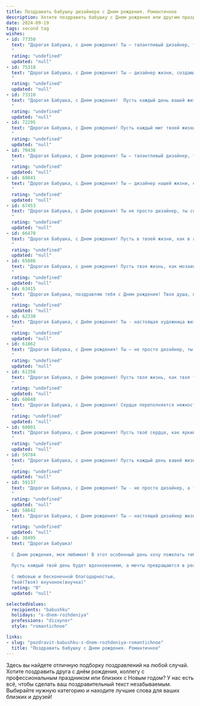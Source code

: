 ```yaml
---
title: Поздравить бабушку дизайнера c Днем рождения. Романтичное
description: Хотите поздравить бабушку c Днем рождения или другим праздником? Наш ИИ создаст незабываемое поздравление, а вы обязательно выделитесь среди других.  
date: 2024-09-19
tags: second tag
wishes:
- id: 77350
  text: "Дорогая Бабушка, с днем рождения! Ты — талантливый дизайнер, твоё сердце полно ярких красок, а душа щедра на любовь и тепло. Пусть каждый новый день будет полотном, на котором ты будешь создавать шедевры! Желаю тебе здоровья, вдохновения и безграничной радости!
  "
  rating: "undefined"
  updated: "null"
- id: 75318
  text: "Дорогая Бабушка, с Днем рождения! Ты – дизайнер жизни, создающая красоту и уют в каждом нашем доме. Твоя любовь и забота – самые прекрасные шедевры, украшающие наши дни. Желаю тебе, чтобы в твоей жизни всегда царила гармония, а краски были яркими и насыщенными!
  "
  rating: "undefined"
  updated: "null"
- id: 73310
  text: "Дорогая Бабушка, с Днем рождения!  Пусть каждый день вашей жизни будет полон любви, ярких красок и вдохновения – как прекрасные дизайнерские работы, которые вы создаете!
  "
  rating: "undefined"
  updated: "null"
- id: 72295
  text: "Дорогая Бабушка, с Днем рождения! Пусть каждый миг твоей жизни будет полон ярких красок, как твоих дизайнерских творений, а любовь и забота, которыми ты делишься с нами, продолжают вдохновлять и согревать наши души.
  "
  rating: "undefined"
  updated: "null"
- id: 70436
  text: "Дорогая Бабушка, с Днем рождения! Ты — талантливый дизайнер, твоё творчество — это воплощение красоты и вдохновения. Сегодня мы желаем тебе ярких красок жизни, волшебных идей и неугасимого огня в сердце!
  "
  rating: "undefined"
  updated: "null"
- id: 68841
  text: "Дорогая Бабушка, с Днем рождения! Ты – дизайнер нашей жизни, создающая уют и радость, как никто другой. Пусть твой талант всегда цветет, а вдохновение не иссякнет. В этот день желаю тебе бесконечного счастья, крепкого здоровья и любви, которая согревает тебя каждый день!
  "
  rating: "undefined"
  updated: "null"
- id: 67453
  text: "Дорогая Бабушка, с Днём рождения! Ты не просто дизайнер, ты создатель красоты и уюта, ты творишь волшебство своими руками. Желаю тебе вдохновения, которое никогда не иссякнет, и чтобы каждый день был полон ярких красок и радостных моментов!
  "
  rating: "undefined"
  updated: "null"
- id: 66470
  text: "Дорогая Бабушка, с Днем рождения! Пусть в твоей жизни, как в ярких творениях дизайнера, всегда царят гармония, красота и вдохновение. Пусть каждый день будет полон любви, тепла и радости, а твои мечты сбываются, словно волшебные краски на холсте.
  "
  rating: "undefined"
  updated: "null"
- id: 65086
  text: "Дорогая Бабушка, с днем рождения! Пусть твоя жизнь, как мозаика из ярких красок, будет полна красотой, любовью и радостью. Ты – талантливый дизайнер, создающий уют и гармонию вокруг себя. Желаю тебе вдохновения, новых творческих успехов и крепкого здоровья!
  "
  rating: "undefined"
  updated: "null"
- id: 63415
  text: "Дорогая Бабушка, поздравляю тебя с Днем рождения! Твоя душа, подобно твоим творениям, полна красоты и гармонии. Пусть каждый день будет полон вдохновения, ярких красок и радости! 💖
  "
  rating: "undefined"
  updated: "null"
- id: 62330
  text: "Дорогая Бабушка, с Днём рождения! Ты - настоящая художница жизни, создающая  красоту и гармонию во всём, что тебя окружает.  Твоя  творческая душа и талант дизайнера вдохновляют нас на создание собственных шедевров. Пусть каждый день будет наполнен яркими красками,  радостью и  любвию, как твои лучшие  работы!
  "
  rating: "undefined"
  updated: "null"
- id: 61862
  text: "Дорогая Бабушка, с Днем рождения! Ты – не просто дизайнер, ты – волшебница, которая творит красоту не только в своих работах, но и в нашей жизни. Пусть каждый день дарит тебе яркие краски вдохновения, а любовь близких станет твоим вечным источником радости.
  "
  rating: "undefined"
  updated: "null"
- id: 61356
  text: "Дорогая Бабушка, с Днём рождения! Пусть твоя жизнь, как твоя творческая душа, будет полна ярких красок, вдохновения и радостных моментов. Твоё мастерство дизайнера всегда восхищает, а твой талант — вдохновляет!
  "
  rating: "undefined"
  updated: "null"
- id: 60848
  text: "Дорогая Бабушка, с Днем рождения! Сердце переполняется нежностью и любовью, глядя на твою творческую душу, которая так ярко сияет в каждом твоем дизайне. Ты словно волшебница, преображающая мир вокруг себя, наполняя его красотой и гармонией. Желаю тебе  бесконечного вдохновения, ярких красок в жизни и неугасающей страсти к твоей любимой профессии!
  "
  rating: "undefined"
  updated: "null"
- id: 60001
  text: "Дорогая Бабушка, с Днем рождения! Пусть твоё сердце, как яркий акварельный пейзаж, всегда будет наполнено теплом и любовью, а жизнь, словно мозаика из ярких моментов, дарит только радость и вдохновение. Ты - невероятный дизайнер жизни, создающий вокруг себя красоту и уют. Пусть твоя творческая энергия никогда не иссякает, а вдохновение струится в твоих руках и сердце!
  "
  rating: "undefined"
  updated: "null"
- id: 59784
  text: "Дорогая Бабушка, с днем рождения! Пусть каждый день вашей жизни будет полон ярких красок и вдохновения, как ваши чудесные дизайнерские творения. Желаю вам крепкого здоровья, безграничной радости и всегда сияющей улыбки!
  "
  rating: "undefined"
  updated: "null"
- id: 59137
  text: "Дорогая Бабушка, с Днем рождения! Ты - не просто дизайнер, а творец красоты, которая украшает нашу жизнь своей изысканностью и душевностью. Пусть твой талант всегда будет источником вдохновения, а сердце - полно любви и счастья. 🎉💖
  "
  rating: "undefined"
  updated: "null"
- id: 58642
  text: "Дорогая Бабушка, с Днем рождения! Ты – настоящий дизайнер жизни,  твои идеи  - это яркие краски, а любовь –  искрящийся блеск.  Пусть каждый день будет полон вдохновения, а твои творения –  радостью для всех вокруг!
  "
  rating: "undefined"
  updated: "null"
- id: 38495
  text: "Дорогая Бабушка!
  
  С Днем рождения, моя любимая! В этот особенный день хочу пожелать тебе ярких красок жизни, как в твоих прекрасных творениях. Ты — настоящий художник, способный превращать обыденность в шедевр, и именно ты научила меня видеть красоту в каждом мгновении.
  
  Пусть каждый твой день будет вдохновением, а мечты превращаются в реальность. Желаю здоровья, счастья и неиссякаемого творческого полета. Ты — свет в моей жизни, и я горжусь, что у меня есть такая удивительная бабушка.
  
  С любовью и бесконечной благодарностью,
  Твой(Твоя) внучонок(внучка)"
  rating: "0"
  updated: "null"

selectedValues:
  recipients: "babushku"
  holidays: "s-dnem-rozhdeniya"
  professions: "dizayner"
  style: "romantichnoe"

links:
- slug: "pozdravit-babushku-s-dnem-rozhdeniya-romantichnoe"
  title: "Поздравить бабушку c Днем рождения. Романтичное"
---
```


Здесь вы найдете отличную подборку поздравлений на любой случай. 
Хотите поздравить друга с днём рождения, коллегу с профессиональным праздником или близких с Новым годом? У нас есть всё, чтобы сделать ваш поздравительный текст незабываемым. Выбирайте нужную категорию и находите лучшие слова для ваших близких и друзей!
